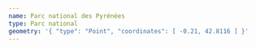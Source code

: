 ```yaml
---
name: Parc national des Pyrénées
type: Parc national
geometry: '{ "type": "Point", "coordinates": [ -0.21, 42.8116 ] }'
---
```

